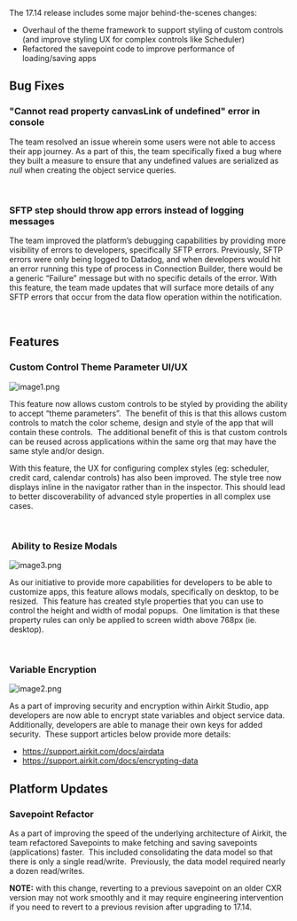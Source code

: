 The 17.14 release includes some major behind-the-scenes changes:


* Overhaul of the theme framework to support styling of custom controls (and improve styling UX for complex controls like Scheduler)
* Refactored the savepoint code to improve performance of loading/saving apps


**Bug Fixes**
-------------


### "Cannot read property canvasLink of undefined" error in console


The team resolved an issue wherein some users were not able to access their app journey. As a part of this, the team specifically fixed a bug where they built a measure to ensure that any undefined values are serialized as *null* when creating the object service queries.   


 


### SFTP step should throw app errors instead of logging messages


The team improved the platform’s debugging capabilities by providing more visibility of errors to developers, specifically SFTP errors. Previously, SFTP errors were only being logged to Datadog, and when developers would hit an error running this type of process in Connection Builder, there would be a generic “Failure” message but with no specific details of the error. With this feature, the team made updates that will surface more details of any SFTP errors that occur from the data flow operation within the notification.


  


**Features**
------------


### Custom Control Theme Parameter UI/UX


![image1.png](./assets_v1714/1714-v1714-0.png)


This feature now allows custom controls to be styled by providing the ability to accept “theme parameters”.  The benefit of this is that this allows custom controls to match the color scheme, design and style of the app that will contain these controls.  The additional benefit of this is that custom controls can be reused across applications within the same org that may have the same style and/or design.  


With this feature, the UX for configuring complex styles (eg: scheduler, credit card, calendar controls) has also been improved. The style tree now displays inline in the navigator rather than in the inspector. This should lead to better discoverability of advanced style properties in all complex use cases.


 


###  Ability to Resize Modals


![image3.png](./assets_v1714/1714-v1714-1.png)


As our initiative to provide more capabilities for developers to be able to customize apps, this feature allows modals, specifically on desktop, to be resized.  This feature has created style properties that you can use to control the height and width of modal popups.  One limitation is that these property rules can only be applied to screen width above 768px (ie. desktop).


 


### Variable Encryption


![image2.png](./assets_v1714/1714-v1714-2.png)


As a part of improving security and encryption within Airkit Studio, app developers are now able to encrypt state variables and object service data.  Additionally, developers are able to manage their own keys for added security.  These support articles below provide more details:


* <https://support.airkit.com/docs/airdata>
* <https://support.airkit.com/docs/encrypting-data>


**Platform Updates**
--------------------


### Savepoint Refactor


As a part of improving the speed of the underlying architecture of Airkit, the team refactored Savepoints to make fetching and saving savepoints (applications) faster.  This included consolidating the data model so that there is only a single read/write.  Previously, the data model required nearly a dozen read/writes.  


**NOTE:** with this change, reverting to a previous savepoint on an older CXR version may not work smoothly and it may require engineering intervention if you need to revert to a previous revision after upgrading to 17.14.